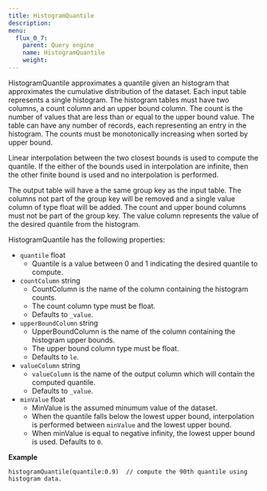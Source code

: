 ```yaml
---
title: HistogramQuantile
description:
menu:
  flux_0_7:
    parent: Query engine
    name: HistogramQuantile
    weight:
---
```



HistogramQuantile approximates a quantile given an histogram that approximates the cumulative distribution of the dataset.
Each input table represents a single histogram.
The histogram tables must have two columns, a count column and an upper bound column.
The count is the number of values that are less than or equal to the upper bound value.
The table can have any number of records, each representing an entry in the histogram.
The counts must be monotonically increasing when sorted by upper bound.

Linear interpolation between the two closest bounds is used to compute the quantile.
If the either of the bounds used in interpolation are infinite, then the other finite bound is used and no interpolation is performed.

The output table will have a the same group key as the input table.
The columns not part of the group key will be removed and a single value column of type float will be added.
The count and upper bound columns must not be part of the group key.
The value column represents the value of the desired quantile from the histogram.

HistogramQuantile has the following properties:

* `quantile` float
  * Quantile is a value between 0 and 1 indicating the desired quantile to compute.
* `countColumn` string
  * CountColumn is the name of the column containing the histogram counts.
  * The count column type must be float.
  * Defaults to `_value`.
* `upperBoundColumn` string
  * UpperBoundColumn is the name of the column containing the histogram upper bounds.
  * The upper bound column type must be float.
  * Defaults to `le`.
* `valueColumn` string
  * `valueColumn` is the name of the output column which will contain the computed quantile.
  * Defaults to `_value`.
* `minValue` float
  * MinValue is the assumed minumum value of the dataset.
  * When the quantile falls below the lowest upper bound, interpolation is performed between `minValue` and the lowest upper bound.
  * When minValue is equal to negative infinity, the lowest upper bound is used.
    Defaults to `0`.

**Example**

```
histogramQuantile(quantile:0.9)  // compute the 90th quantile using histogram data.
```
